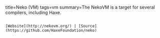 title=Neko (VM)
tags=vm
summary=The NekoVM is a target for several compilers, including Haxe.
~~~~~~

[Website](http://nekovm.org/) | [Source](https://github.com/HaxeFoundation/neko)

